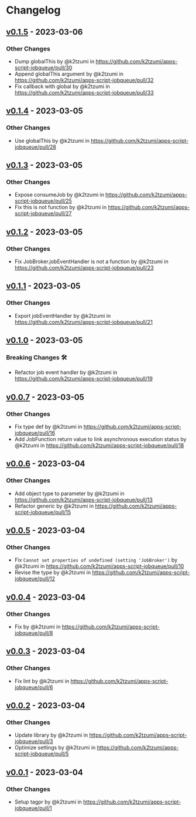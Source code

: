 # Changelog

## [v0.1.5](https://github.com/k2tzumi/apps-script-jobqueue/compare/v0.1.4...v0.1.5) - 2023-03-06
### Other Changes
- Dump globalThis by @k2tzumi in https://github.com/k2tzumi/apps-script-jobqueue/pull/30
- Append globalThis argument by @k2tzumi in https://github.com/k2tzumi/apps-script-jobqueue/pull/32
- Fix callback with global by @k2tzumi in https://github.com/k2tzumi/apps-script-jobqueue/pull/33

## [v0.1.4](https://github.com/k2tzumi/apps-script-jobqueue/compare/v0.1.3...v0.1.4) - 2023-03-05
### Other Changes
- Use globalThis by @k2tzumi in https://github.com/k2tzumi/apps-script-jobqueue/pull/28

## [v0.1.3](https://github.com/k2tzumi/apps-script-jobqueue/compare/v0.1.2...v0.1.3) - 2023-03-05
### Other Changes
- Expose consumeJob by @k2tzumi in https://github.com/k2tzumi/apps-script-jobqueue/pull/25
- Fix this is not function by @k2tzumi in https://github.com/k2tzumi/apps-script-jobqueue/pull/27

## [v0.1.2](https://github.com/k2tzumi/apps-script-jobqueue/compare/v0.1.1...v0.1.2) - 2023-03-05
### Other Changes
- Fix JobBroker.jobEventHandler is not a function by @k2tzumi in https://github.com/k2tzumi/apps-script-jobqueue/pull/23

## [v0.1.1](https://github.com/k2tzumi/apps-script-jobqueue/compare/v0.1.0...v0.1.1) - 2023-03-05
### Other Changes
- Export jobEventHandler by @k2tzumi in https://github.com/k2tzumi/apps-script-jobqueue/pull/21

## [v0.1.0](https://github.com/k2tzumi/apps-script-jobqueue/compare/v0.0.7...v0.1.0) - 2023-03-05
### Breaking Changes 🛠
- Refactor job event handler by @k2tzumi in https://github.com/k2tzumi/apps-script-jobqueue/pull/19

## [v0.0.7](https://github.com/k2tzumi/apps-script-jobqueue/compare/v0.0.6...v0.0.7) - 2023-03-05
### Other Changes
- Fix type def by @k2tzumi in https://github.com/k2tzumi/apps-script-jobqueue/pull/16
- Add JobFunction return value to link asynchronous execution status by @k2tzumi in https://github.com/k2tzumi/apps-script-jobqueue/pull/18

## [v0.0.6](https://github.com/k2tzumi/apps-script-jobqueue/compare/v0.0.5...v0.0.6) - 2023-03-04
### Other Changes
- Add object type to parameter by @k2tzumi in https://github.com/k2tzumi/apps-script-jobqueue/pull/13
- Refactor generic by @k2tzumi in https://github.com/k2tzumi/apps-script-jobqueue/pull/15

## [v0.0.5](https://github.com/k2tzumi/apps-script-jobqueue/compare/v0.0.4...v0.0.5) - 2023-03-04
### Other Changes
- Fix `Cannot set properties of undefined (setting 'JobBroker')` by @k2tzumi in https://github.com/k2tzumi/apps-script-jobqueue/pull/10
- Revise the type by @k2tzumi in https://github.com/k2tzumi/apps-script-jobqueue/pull/12

## [v0.0.4](https://github.com/k2tzumi/apps-script-jobqueue/compare/v0.0.3...v0.0.4) - 2023-03-04
### Other Changes
- Fix by @k2tzumi in https://github.com/k2tzumi/apps-script-jobqueue/pull/8

## [v0.0.3](https://github.com/k2tzumi/apps-script-jobqueue/compare/v0.0.2...v0.0.3) - 2023-03-04
### Other Changes
- Fix lint by @k2tzumi in https://github.com/k2tzumi/apps-script-jobqueue/pull/6

## [v0.0.2](https://github.com/k2tzumi/apps-script-jobqueue/compare/v0.0.1...v0.0.2) - 2023-03-04
### Other Changes
- Update library by @k2tzumi in https://github.com/k2tzumi/apps-script-jobqueue/pull/3
- Optimize settings by @k2tzumi in https://github.com/k2tzumi/apps-script-jobqueue/pull/5

## [v0.0.1](https://github.com/k2tzumi/apps-script-jobqueue/commits/v0.0.1) - 2023-03-04
### Other Changes
- Setup tagpr by @k2tzumi in https://github.com/k2tzumi/apps-script-jobqueue/pull/1

